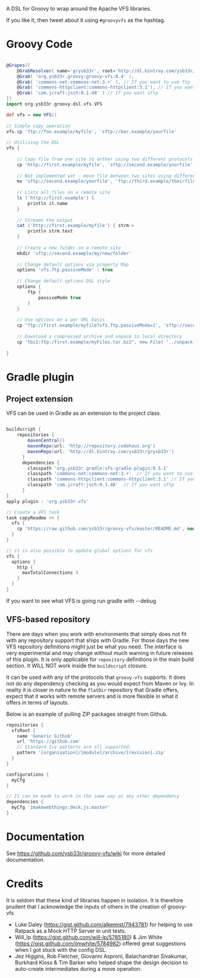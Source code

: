 A DSL for Groovy to wrap around the Apache VFS libraries.

If you like it, then tweet about it using ```#groovyvfs``` as the hashtag.

Groovy Code
===========
```groovy

@Grapes([
    @GrabResolver( name='grysb33r', root='http://dl.bintray.com/ysb33r/grysb33r' ),
	@Grab( 'org.ysb33r.groovy:groovy-vfs:0.4' ),
	@Grab( 'commons-net:commons-net:3.+' ), // If you want to use ftp 
    @Grab( 'commons-httpclient:commons-httpclient:3.1'), // If you want http/https
    @Grab( 'com.jcraft:jsch:0.1.48' ) // If you want sftp
])
import org.ysb33r.groovy.dsl.vfs.VFS

def vfs = new VFS()
 
// Simple copy operation
vfs.cp 'ftp://foo.example/myfile', 'sftp://bar.example/yourfile'
 
// Utilising the DSL
vfs {
   
    // Copy file from one site to anther using two different protocols
    cp 'http://first.example/myfile', 'sftp://second.example/yourfile'
 
    // Not implemented yet - move file between two sites using different protocols
    mv 'sftp://second.example/yourfile', 'ftp://third.example/theirfile'
 
    // Lists all files on a remote site
    ls ('http://first.example') {
        println it.name
    }
  
    // Streams the output
    cat ('http://first.example/myfile') { strm->
        println strm.text
    }
 
    // Create a new folder on a remote site
    mkdir 'sftp://second.example/my/new/folder'
    
    // Change default options via property Map
    options 'vfs.ftp.passiveMode' : true
 
    // Change default options DSL style
    options {
        ftp {
            passiveMode true
        }
    }
 
    // Use options on a per URL basis
    cp 'ftp://first.example/myfile?vfs.ftp.passiveMode=1', 'sftp://second.example/yourfile?vfs.sftp.compression=zlib'
    
    // Download a compressed archive and unpack to local directory
    cp 'tbz2:ftp:/first.example/myFiles.tar.bz2", new File( '../unpack-here' ), recursive:true
     
}
```


# Gradle plugin


## Project extension

VFS can be used in Gradle as an extension to the project class.

```groovy

buildscript {
    repositories {
        mavenCentral()
        mavenRepo(url: 'http://repository.codehaus.org')
        mavenRepo(url: 'http://dl.bintray.com/ysb33r/grysb33r')
      }
      dependencies {
        classpath 'org.ysb33r.gradle:vfs-gradle-plugin:0.5.1'
        classpath 'commons-net:commons-net:3.+'  // If you want to use ftp 
        classpath 'commons-httpclient:commons-httpclient:3.1' // If you want http/https
        classpath 'com.jcraft:jsch:0.1.48'  // If you want sftp
      }
}
apply plugin : 'org.ysb33r.vfs'

// Create a VFS task
task copyReadme << { 
  vfs {
    cp 'https://raw.github.com/ysb33r/groovy-vfs/master/README.md', new File("${buildDir}/tmp/README.md")
  }
}

// it is also possible to update global options for vfs
vfs {
  options {
    http {
      maxTotalConnections 4
    }
  }
}


```

If you want to see what VFS is going run gradle with --debug

## VFS-based repository

There are days when you work with environments that simply does not fit with any repository support that ships with Gradle.
For those days the new VFS repository definitions might just be what you need.
The interface is very experimental and may change without much warning in future releases of this plugin. It is only applicable
for `repository` definitions in the main build section. It WILL NOT work inside the `buildscript` closure.

It can be used with any of the protocols that `groovy-vfs` supports. It does not do any dependency checking as you would
expect from Maven or Ivy. In reality it is closer in nature to the `flatDir` repository that Gradle offers, expect that
it works with remote servers and is more flexible in what it offers in terms of layouts.

Below is an example of pulling ZIP packages straight from Github.

```groovy
repositories {
  vfsRoot {    
    name 'Generic Github'
    url 'https://github.com'
    // Standard Ivy patterns are all supported.
    pattern '[organisation]/[module]/archive/[revision].zip'
  }
}

configurations {
  myCfg
}

// It can be made to work in the same way as any other dependency
dependencies {
  myCfg 'imakewebthings:deck.js:master'
}
```

Documentation
=============

See https://github.com/ysb33r/groovy-vfs/wiki for more detailed documentation.

Credits
=======

It is seldom that these kind of libraries happen in isolation. It is therefore prudent 
that I acknowledge the inputs of others in the creation of groovy-vfs

+ Luke Daley (https://gist.github.com/alkemist/7943781) for helping to use Ratpack as a Mock HTTP Server in unit tests.
+ Will_lp (https://gist.github.com/will-lp/5785180) & Jim White (https://gist.github.com/jimwhite/5784982) 
offered great suggestions when I got stuck with the config DSL.
+ Jez Higgins, Rob Fletcher, Giovanni Asproni, Balachandran Sivakumar, Burkhard Kloss & Tim Barker who helped shape the design decision
to auto-create intermediates during a move operation.
